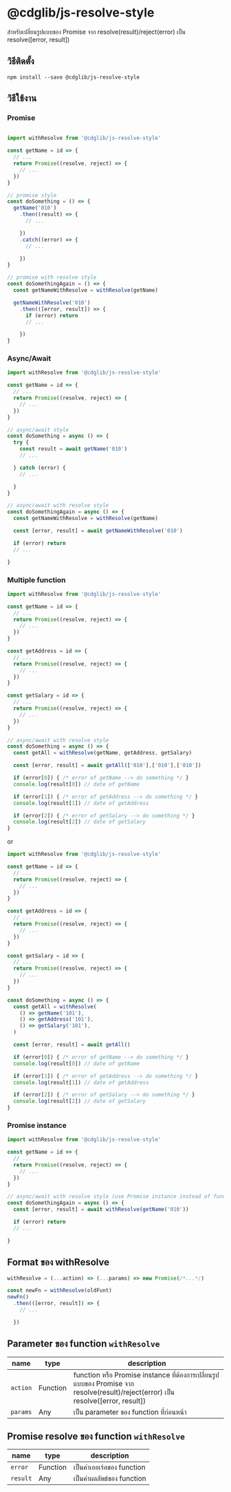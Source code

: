 # @cdglib/js-resolve-style

สำหรับเปลี่ยนรูปแบบของ Promise จาก resolve(result)/reject(error) เป็น resolve([error, result])

## วิธีติดตั้ง

```
npm install --save @cdglib/js-resolve-style
```

## วิธีใช้งาน

### Promise

```javascript

import withResolve from '@cdglib/js-resolve-style'

const getName = id => {
  // ...
  return Promise((resolve, reject) => {
    // ...
  })
}

// promise style
const doSomething = () => {
  getName('010')
    .then((result) => {
      // ...

    })
    .catch((error) => {
      // ...

    })
}

// promise with resolve style
const doSomethingAgain = () => {
  const getNameWithResolve = withResolve(getName)

  getNameWithResolve('010')
    .then(([error, result]) => {
      if (error) return
      // ...

    })
}
```

### Async/Await

```javascript
import withResolve from '@cdglib/js-resolve-style'

const getName = id => {
  // ...
  return Promise((resolve, reject) => {
    // ...
  })
}

// async/await style
const doSomething = async () => {
  try {
    const result = await getName('010')
    // ...

  } catch (error) {
    // ...

  }
}

// async/await with resolve style
const doSomethingAgain = async () => {
  const getNameWithResolve = withResolve(getName)

  const [error, result] = await getNameWithResolve('010')

  if (error) return
  // ...

}
```

### Multiple function

```javascript
import withResolve from '@cdglib/js-resolve-style'

const getName = id => {
  // ...
  return Promise((resolve, reject) => {
    // ...
  })
}

const getAddress = id => {
  // ...
  return Promise((resolve, reject) => {
    // ...
  })
}

const getSalary = id => {
  // ...
  return Promise((resolve, reject) => {
    // ...
  })
}

// async/await with resolve style
const doSomething = async () => {
  const getAll = withResolve(getName, getAddress, getSalary)

  const [error, result] = await getAll(['010'],['010'],['010'])

  if (error[0]) { /* error of getName --> do something */ }
  console.log(result[0]) // date of getName

  if (error[1]) { /* error of getAddress --> do something */ }
  console.log(result[1]) // date of getAddress

  if (error[2]) { /* error of getSalary --> do something */ }
  console.log(result[2]) // date of getSalary
}
```

or

```javascript
import withResolve from '@cdglib/js-resolve-style'

const getName = id => {
  // ...
  return Promise((resolve, reject) => {
    // ...
  })
}

const getAddress = id => {
  // ...
  return Promise((resolve, reject) => {
    // ...
  })
}

const getSalary = id => {
  // ...
  return Promise((resolve, reject) => {
    // ...
  })
}

const doSomething = async () => {
  const getAll = withResolve(
    () => getName('101'),
    () => getAddress('101'),
    () => getSalary('101'),
  )

  const [error, result] = await getAll()

  if (error[0]) { /* error of getName --> do something */ }
  console.log(result[0]) // date of getName

  if (error[1]) { /* error of getAddress --> do something */ }
  console.log(result[1]) // date of getAddress

  if (error[2]) { /* error of getSalary --> do something */ }
  console.log(result[2]) // date of getSalary
}
```

### Promise instance

```javascript
import withResolve from '@cdglib/js-resolve-style'

const getName = id => {
  // ...
  return Promise((resolve, reject) => {
    // ...
  })
}

// async/await with resolve style (use Promise instance instead of function)
const doSomethingAgain = async () => {
  const [error, result] = await withResolve(getName('010'))

  if (error) return
  // ...

}
```

## Format ของ withResolve

```javascript
withResolve = (...action) => (...params) => new Promise(/*...*/)

const newFn = withResolve(oldFunt)
newFn()
  .then(([error, result]) => {
    // ...

  })

```

## Parameter ของ function `withResolve`

name | type | description
---- | ---- | -----------
`action` | Function | function หรือ Promise instance ที่ต้องการเปลี่ยนรูปแบบของ Promise จาก resolve(result)/reject(error) เป็น resolve([error, result])
`params` | Any | เป็น parameter ของ function ที่ก่อนหน้า

## Promise resolve ของ function `withResolve`

name | type | description
---- | ---- | -----------
`error` | Function | เป็นค่าเออเร่อของ function
`result` | Any | เป็นค่าผลลัพธ์ของ function
